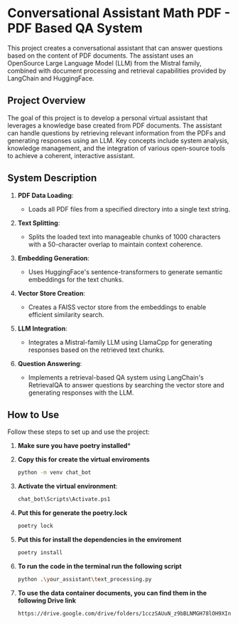 # Conversational Assistant Math PDF - PDF Based QA System

This project creates a conversational assistant that can answer questions based on the content of PDF documents. The assistant uses an OpenSource Large Language Model (LLM) from the Mistral family, combined with document processing and retrieval capabilities provided by LangChain and HuggingFace.

## Project Overview

The goal of this project is to develop a personal virtual assistant that leverages a knowledge base created from PDF documents. The assistant can handle questions by retrieving relevant information from the PDFs and generating responses using an LLM. Key concepts include system analysis, knowledge management, and the integration of various open-source tools to achieve a coherent, interactive assistant.

## System Description

1. **PDF Data Loading**:
   - Loads all PDF files from a specified directory into a single text string.

2. **Text Splitting**:
   - Splits the loaded text into manageable chunks of 1000 characters with a 50-character overlap to maintain context coherence.

3. **Embedding Generation**:
   - Uses HuggingFace's sentence-transformers to generate semantic embeddings for the text chunks.

4. **Vector Store Creation**:
   - Creates a FAISS vector store from the embeddings to enable efficient similarity search.

5. **LLM Integration**:
   - Integrates a Mistral-family LLM using LlamaCpp for generating responses based on the retrieved text chunks.

6. **Question Answering**:
   - Implements a retrieval-based QA system using LangChain's RetrievalQA to answer questions by searching the vector store and generating responses with the LLM.

## How to Use

Follow these steps to set up and use the project:
1. **Make sure you have poetry installed***

2. **Copy this for create the virtual enviroments**
   ```bash
   python -m venv chat_bot
   ```
3. **Activate the virtual environment**:
   ```bash
   chat_bot\Scripts\Activate.ps1
   ```
4. **Put this for generate the poetry.lock**
   ```bash
   poetry lock
   ```
5. **Put this for install the dependencies in the enviroment**
   ```bash
   poetry install
   ```
6. **To run the code in the terminal run the following script**
   ```bash
   python .\your_assistant\text_processing.py
   ```
7. **To use the data container documents, you can find them in the following Drive link** 
   ```bash
   https://drive.google.com/drive/folders/1cczSAUuN_z9bBLNMGH78lOH9XInLwVQE?usp=drive_link
   ```
